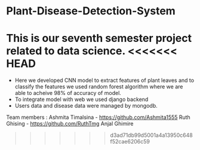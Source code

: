 # Plant-Disease-Detection-System
This is our seventh semester project related to data science.
<<<<<<< HEAD
=======
- Here we developed CNN model to extract features of plant leaves and to classify the features we used random forest algorithm where we are able to acheive 98% of accuracy of model.
- To integrate model with web we used django backend
- Users data and disease data were managed by mongodb.
  
Team members : 
Ashmita Timalsina - https://github.com/Ashmita1555
Ruth Ghising - https://github.com/RuthTmg
Anjal Ghimire
>>>>>>> d3ad71db99d5001a4a13950c648f52cae6206c59
